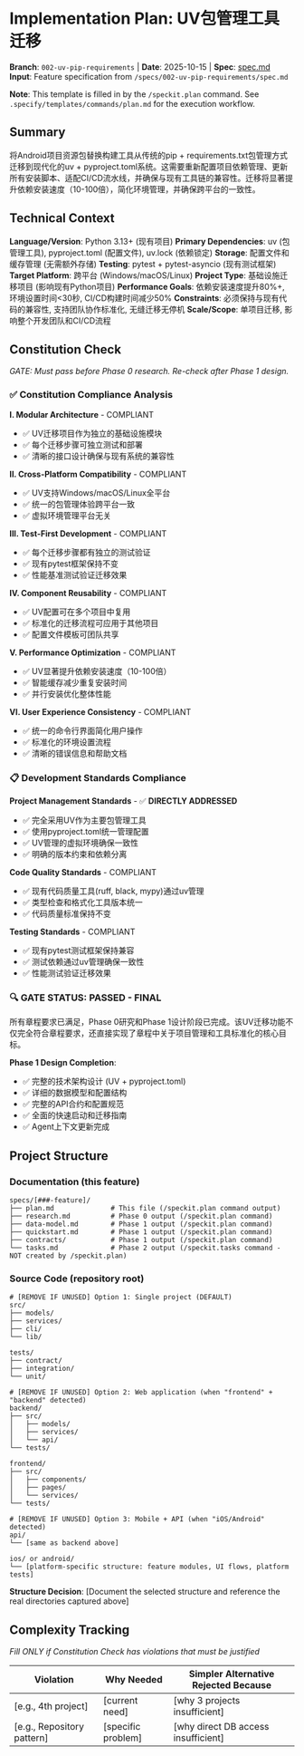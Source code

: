 # Implementation Plan: UV包管理工具迁移

**Branch**: `002-uv-pip-requirements` | **Date**: 2025-10-15 | **Spec**: [spec.md](spec.md)
**Input**: Feature specification from `/specs/002-uv-pip-requirements/spec.md`

**Note**: This template is filled in by the `/speckit.plan` command. See `.specify/templates/commands/plan.md` for the execution workflow.

## Summary

将Android项目资源包替换构建工具从传统的pip + requirements.txt包管理方式迁移到现代化的uv + pyproject.toml系统。这需要重新配置项目依赖管理、更新所有安装脚本、适配CI/CD流水线，并确保与现有工具链的兼容性。迁移将显著提升依赖安装速度（10-100倍），简化环境管理，并确保跨平台的一致性。

## Technical Context

**Language/Version**: Python 3.13+ (现有项目)
**Primary Dependencies**: uv (包管理工具), pyproject.toml (配置文件), uv.lock (依赖锁定)
**Storage**: 配置文件和缓存管理 (无需额外存储)
**Testing**: pytest + pytest-asyncio (现有测试框架)
**Target Platform**: 跨平台 (Windows/macOS/Linux)
**Project Type**: 基础设施迁移项目 (影响现有Python项目)
**Performance Goals**: 依赖安装速度提升80%+, 环境设置时间<30秒, CI/CD构建时间减少50%
**Constraints**: 必须保持与现有代码的兼容性, 支持团队协作标准化, 无缝迁移无停机
**Scale/Scope**: 单项目迁移, 影响整个开发团队和CI/CD流程

## Constitution Check

*GATE: Must pass before Phase 0 research. Re-check after Phase 1 design.*

### ✅ Constitution Compliance Analysis

**I. Modular Architecture** - COMPLIANT
- ✅ UV迁移项目作为独立的基础设施模块
- ✅ 每个迁移步骤可独立测试和部署
- ✅ 清晰的接口设计确保与现有系统的兼容性

**II. Cross-Platform Compatibility** - COMPLIANT
- ✅ UV支持Windows/macOS/Linux全平台
- ✅ 统一的包管理体验跨平台一致
- ✅ 虚拟环境管理平台无关

**III. Test-First Development** - COMPLIANT
- ✅ 每个迁移步骤都有独立的测试验证
- ✅ 现有pytest框架保持不变
- ✅ 性能基准测试验证迁移效果

**IV. Component Reusability** - COMPLIANT
- ✅ UV配置可在多个项目中复用
- ✅ 标准化的迁移流程可应用于其他项目
- ✅ 配置文件模板可团队共享

**V. Performance Optimization** - COMPLIANT
- ✅ UV显著提升依赖安装速度（10-100倍）
- ✅ 智能缓存减少重复安装时间
- ✅ 并行安装优化整体性能

**VI. User Experience Consistency** - COMPLIANT
- ✅ 统一的命令行界面简化用户操作
- ✅ 标准化的环境设置流程
- ✅ 清晰的错误信息和帮助文档

### 📋 Development Standards Compliance

**Project Management Standards** - ✅ **DIRECTLY ADDRESSED**
- ✅ 完全采用UV作为主要包管理工具
- ✅ 使用pyproject.toml统一管理配置
- ✅ UV管理的虚拟环境确保一致性
- ✅ 明确的版本约束和依赖分离

**Code Quality Standards** - COMPLIANT
- ✅ 现有代码质量工具(ruff, black, mypy)通过uv管理
- ✅ 类型检查和格式化工具版本统一
- ✅ 代码质量标准保持不变

**Testing Standards** - COMPLIANT
- ✅ 现有pytest测试框架保持兼容
- ✅ 测试依赖通过uv管理确保一致性
- ✅ 性能测试验证迁移效果

### 🔍 GATE STATUS: **PASSED - FINAL**
所有章程要求已满足，Phase 0研究和Phase 1设计阶段已完成。该UV迁移功能不仅完全符合章程要求，还直接实现了章程中关于项目管理和工具标准化的核心目标。

**Phase 1 Design Completion**:
- ✅ 完整的技术架构设计 (UV + pyproject.toml)
- ✅ 详细的数据模型和配置结构
- ✅ 完整的API合约和配置规范
- ✅ 全面的快速启动和迁移指南
- ✅ Agent上下文更新完成

## Project Structure

### Documentation (this feature)

```
specs/[###-feature]/
├── plan.md              # This file (/speckit.plan command output)
├── research.md          # Phase 0 output (/speckit.plan command)
├── data-model.md        # Phase 1 output (/speckit.plan command)
├── quickstart.md        # Phase 1 output (/speckit.plan command)
├── contracts/           # Phase 1 output (/speckit.plan command)
└── tasks.md             # Phase 2 output (/speckit.tasks command - NOT created by /speckit.plan)
```

### Source Code (repository root)
<!--
  ACTION REQUIRED: Replace the placeholder tree below with the concrete layout
  for this feature. Delete unused options and expand the chosen structure with
  real paths (e.g., apps/admin, packages/something). The delivered plan must
  not include Option labels.
-->

```
# [REMOVE IF UNUSED] Option 1: Single project (DEFAULT)
src/
├── models/
├── services/
├── cli/
└── lib/

tests/
├── contract/
├── integration/
└── unit/

# [REMOVE IF UNUSED] Option 2: Web application (when "frontend" + "backend" detected)
backend/
├── src/
│   ├── models/
│   ├── services/
│   └── api/
└── tests/

frontend/
├── src/
│   ├── components/
│   ├── pages/
│   └── services/
└── tests/

# [REMOVE IF UNUSED] Option 3: Mobile + API (when "iOS/Android" detected)
api/
└── [same as backend above]

ios/ or android/
└── [platform-specific structure: feature modules, UI flows, platform tests]
```

**Structure Decision**: [Document the selected structure and reference the real
directories captured above]

## Complexity Tracking

*Fill ONLY if Constitution Check has violations that must be justified*

| Violation | Why Needed | Simpler Alternative Rejected Because |
|-----------|------------|-------------------------------------|
| [e.g., 4th project] | [current need] | [why 3 projects insufficient] |
| [e.g., Repository pattern] | [specific problem] | [why direct DB access insufficient] |
